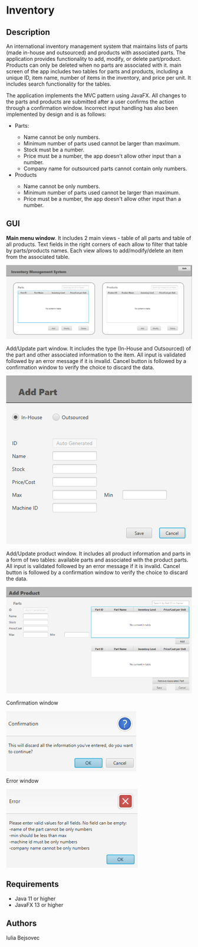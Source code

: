# Inventory

## Description

An international inventory management system that maintains lists of parts (made in-house and outsourced) and products with associated parts. The application provides functionality to add, modify, or delete part/product. 
Products can only be deleted when no parts are associated with it. main screen of the app includes two tables for parts and products, including a unique ID, item name, number 
of items in the inventory, and price per unit. It includes search functionality for the tables.

The application implements the MVC pattern using JavaFX. All changes to the parts and products are submitted after a user confirms the action through a confirmation window. 
Incorrect input handling has also been implemented by design and is as follows:
<ul>
  <li>Parts:</li>
    <ul>
      <li>Name cannot be only numbers.</li>
      <li>Minimum number of parts used cannot be larger than maximum.</li>
      <li>Stock must be a number.</li>
      <li>Price must be a number, the app doesn't allow other input than a number.</li>
      <li>Company name for outsourced parts cannot contain only numbers.</li>
    </ul>
  <li>Products</li>
      <ul>
        <li>Name cannot be only numbers.</li>
        <li>Minimum number of parts used cannot be larger than maximum.</li>
        <li>Price must be a number, the app doesn't allow other input than a number.</li>
      </ul>
</ul>

## GUI

<b>Main menu window</b>. It includes 2 main views - table of all parts and table of all products. Text fields in the right corners of each allow to filter that table by parts/products names. Each view allows to add/modify/delete an item from the associated table. 

<img src="src/img/MainWindow.PNG">

Add/Update part window. It includes the type (In-House and Outsourced) of the part and other associated information to the item. All input is validated followed by an error message if it is invalid. Cancel button is followed by a confirmation window to verify the choice to discard the data.

<img src="src/img/AddPart.PNG">

Add/Update product window. It includes all product information and parts in a form of two tables: available parts and associated with the product parts. All input is validated followed by an error message if it is invalid. Cancel button is followed by a confirmation window to verify the choice to discard the data.

<img src="src/img/AddProduct.PNG">

Confirmation window

<img src="src/img/Confirmation.PNG">

Error window

<img src="src/img/ErrorMessage.PNG">

## Requirements

<ul>
  <li>Java 11 or higher</li>
  <li>JavaFX 13 or higher</li>
</ul>

## Authors
Iulia Bejsovec
